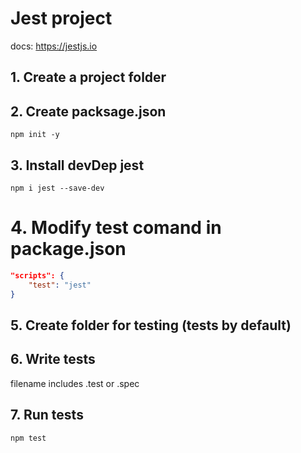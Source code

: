 # Jest project

docs: https://jestjs.io

## 1. Create a project folder

## 2. Create packsage.json

```shell
npm init -y
```

## 3. Install devDep jest

```shell
npm i jest --save-dev
```

# 4. Modify test comand in package.json

```json
"scripts": {
    "test": "jest"
}
```

## 5. Create folder for testing (**tests** by default)

## 6. Write tests

filename includes .test or .spec

## 7. Run tests

```shell
npm test
```
